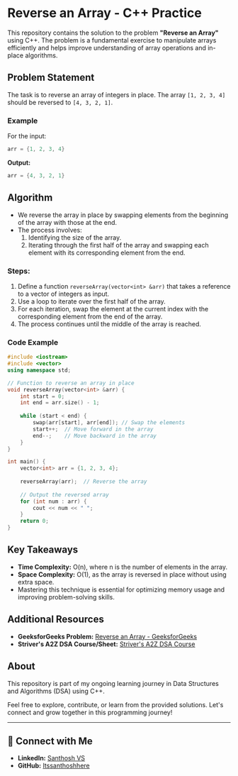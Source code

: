 # Reverse an Array - C++ Practice

This repository contains the solution to the problem **"Reverse an Array"** using C++. The problem is a fundamental exercise to manipulate arrays efficiently and helps improve understanding of array operations and in-place algorithms.

## Problem Statement
The task is to reverse an array of integers in place. The array `[1, 2, 3, 4]` should be reversed to `[4, 3, 2, 1]`.

### Example
For the input:
```cpp
arr = {1, 2, 3, 4}
```

**Output:**
```cpp
arr = {4, 3, 2, 1}
```

## Algorithm
- We reverse the array in place by swapping elements from the beginning of the array with those at the end.
- The process involves:
  1. Identifying the size of the array.
  2. Iterating through the first half of the array and swapping each element with its corresponding element from the end.

### Steps:
1. Define a function `reverseArray(vector<int> &arr)` that takes a reference to a vector of integers as input.
2. Use a loop to iterate over the first half of the array.
3. For each iteration, swap the element at the current index with the corresponding element from the end of the array.
4. The process continues until the middle of the array is reached.

### Code Example

```cpp
#include <iostream>
#include <vector>
using namespace std;

// Function to reverse an array in place
void reverseArray(vector<int> &arr) {
    int start = 0;
    int end = arr.size() - 1;
    
    while (start < end) {
        swap(arr[start], arr[end]); // Swap the elements
        start++;  // Move forward in the array
        end--;    // Move backward in the array
    }
}

int main() {
    vector<int> arr = {1, 2, 3, 4};
    
    reverseArray(arr);  // Reverse the array
    
    // Output the reversed array
    for (int num : arr) {
        cout << num << " ";
    }
    return 0;
}
```

## Key Takeaways
- **Time Complexity:** O(n), where n is the number of elements in the array.
- **Space Complexity:** O(1), as the array is reversed in place without using extra space.
- Mastering this technique is essential for optimizing memory usage and improving problem-solving skills.

## Additional Resources
- **GeeksforGeeks Problem:** [Reverse an Array - GeeksforGeeks](https://www.geeksforgeeks.org/problems/reverse-an-array/0)
- **Striver's A2Z DSA Course/Sheet:** [Striver's A2Z DSA Course](https://takeuforward.org/strivers-a2z-dsa-course/strivers-a2z-dsa-course-sheet-2)

## About
This repository is part of my ongoing learning journey in Data Structures and Algorithms (DSA) using C++. 

Feel free to explore, contribute, or learn from the provided solutions. Let's connect and grow together in this programming journey!

---

## 🔗 Connect with Me
- **LinkedIn:** [Santhosh VS](https://www.linkedin.com/in/thesanthoshvs/)
- **GitHub:** [Itssanthoshhere](https://github.com/Itssanthoshhere)
